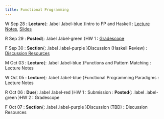 ```yaml
---
title: Functional Programming
---
```


W Sep 28
: **Lecture**{: .label .label-blue }Intro to FP and Haskell
  : [Lecture Notes]({{site.baseurl}}/lectures/02), [Slides](https://docs.google.com/presentation/d/1ELP8jglDH5cUbcsDTDCOUm0m20ZHLCgT/)

R Sep 29
: **Posted**{: .label .label-green }HW 1
  : [Gradescope](https://www.gradescope.com/courses/444425/assignments/2265568/)

F Sep 30
: **Section**{: .label .label-purple }Discussion (Haskell Review)
  : [Discussion Resources](https://drive.google.com/drive/folders/1TBOqhuq2-JFEcW0KNkbnC6UXtpGUsATe)

M Oct 03
: **Lecture**{: .label .label-blue }Functions and Pattern Matching
  : Lecture Notes

W Oct 05
: **Lecture**{: .label .label-blue }Functional Programming Paradigms
  : Lecture Notes

R Oct 06
: **Due**{: .label .label-red }HW 1
  : Submission
: **Posted**{: .label .label-green }HW 2
  : Gradescope

F Oct 07
: **Section**{: .label .label-purple }Discussion (TBD)
  : Discussion Resources

